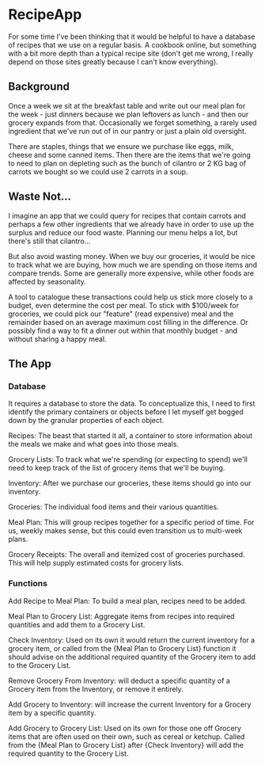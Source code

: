 # RecipeApp
For some time I've been thinking that it would be helpful to have a database of recipes that we use on a regular basis. A cookbook online, but something with a bit more depth than a typical recipe site (don't get me wrong, I really depend on those sites greatly because I can't know everything).

## Background 
Once a week we sit at the breakfast table and write out our meal plan for the week - just dinners because we plan leftovers as lunch - and then our grocery expands from that. Occasionally we forget something, a rarely used ingredient that we've run out of in our pantry or just a plain old oversight.

There are staples, things that we ensure we purchase like eggs, milk, cheese and some canned items. Then there are the items that we're going to need to plan on depleting such as the bunch of cilantro or 2 KG bag of carrots we bought so we could use 2 carrots in a soup.

## Waste Not...
I imagine an app that we could query for recipes that contain carrots and perhaps a few other ingredients that we already have in order to use up the surplus and reduce our food waste. Planning our menu helps a lot, but there's still that cilantro...

But also avoid wasting money. When we buy our groceries, it would be nice to track what we are buying, how much we are spending on those items and compare trends. Some are generally more expensive, while other foods are affected by seasonality.

A tool to catalogue these transactions could help us stick more closely to a budget, even determine the cost per meal. To stick with $100/week for groceries, we could pick our "feature" (read expensive) meal and the remainder based on an average maximum cost filling in the difference. Or possibly find a way to fit a dinner out within that monthly budget - and without sharing a happy meal.

## The App
### Database
It requires a database to store the data. To conceptualize this, I need to first identify the primary containers or objects before I let myself get bogged down by the granular properties of each object.

Recipes: The beast that started it all, a container to store information about the meals we make and what goes into those meals.

Grocery Lists: To track what we're spending (or expecting to spend) we'll need to keep track of the list of grocery items that we'll be buying.

Inventory: After we purchase our groceries, these items should go into our inventory.

Groceries: The individual food items and their various quantities.

Meal Plan: This will group recipes together for a specific period of time. For us, weekly makes sense, but this could even transition us to multi-week plans.

Grocery Receipts: The overall and itemized cost of groceries purchased. This will help supply estimated costs for grocery lists. 

### Functions
Add Recipe to Meal Plan: To build a meal plan, recipes need to be added.

Meal Plan to Grocery List: Aggregate items from recipes into required quantities and add them to a Grocery List.

Check Inventory: Used on its own it would return the current inventory for a grocery item, or called from the {Meal Plan to Grocery List} function it should advise on the additional required quantity of the Grocery item to add to the Grocery List. 

Remove Grocery From Inventory: will deduct a specific quantity of a Grocery item from the Inventory, or remove it entirely.

Add Grocery to Inventory: will increase the current Inventory for a Grocery item by a specific quantity.

Add Grocery to Grocery List: Used on its own for those one off Grocery items that are often used on their own, such as cereal or ketchup. Called from the {Meal Plan to Grocery List} after {Check Inventory} will add the required quantity to the Grocery List.
